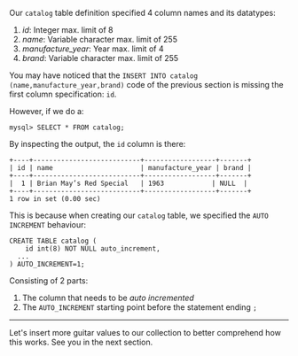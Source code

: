 Our `catalog` table definition specified 4 column names and its datatypes: 

1. _id_: Integer max. limit of 8
2. _name_: Variable character max. limit of 255
3. *manufacture_year*: Year max. limit of 4
4. _brand_: Variable character max. limit of 255

You may have noticed that the `INSERT INTO catalog (name,manufacture_year,brand)` code of the previous section is missing the first column specification: `id`. 

However, if we do a:

```
mysql> SELECT * FROM catalog;
```

By inspecting the output, the `id` column is there:

```
+----+---------------------------+------------------+-------+
| id | name                      | manufacture_year | brand |
+----+---------------------------+------------------+-------+
|  1 | Brian May’s Red Special   | 1963            | NULL  |
+----+---------------------------+------------------+-------+
1 row in set (0.00 sec)
```

This is because when creating our `catalog` table, we specified the `AUTO INCREMENT` behaviour:

```
CREATE TABLE catalog (
	id int(8) NOT NULL auto_increment,
  ...
) AUTO_INCREMENT=1;
```

Consisting of 2 parts: 

1. The column that needs to be *auto incremented*
2. The `AUTO_INCREMENT` starting point before the statement ending `;`

--- 

Let's insert more guitar values to our collection to better comprehend how this works.
See you in the next section.